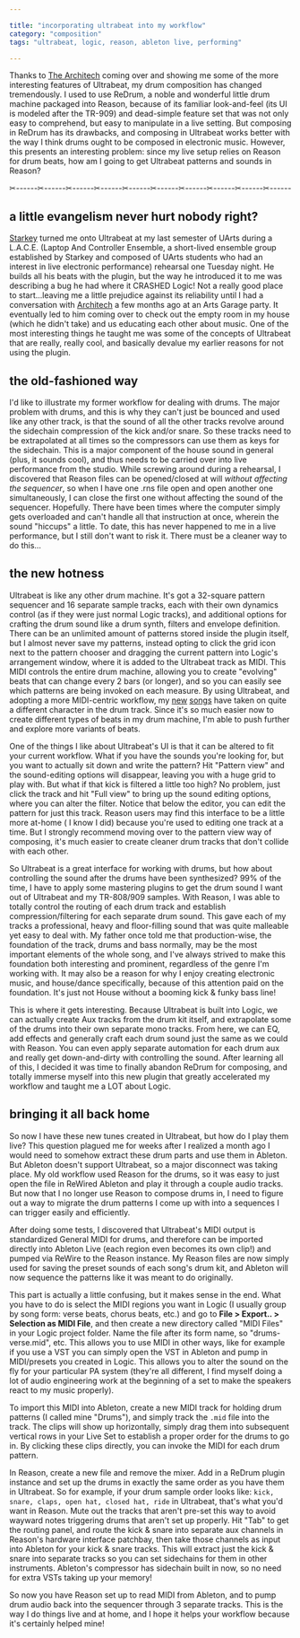 ```yaml
---

title: "incorporating ultrabeat into my workflow"
category: "composition"
tags: "ultrabeat, logic, reason, ableton live, performing"

---
```

Thanks to [The Architech](http://www.facebook.com/pages/The-Architech/207961419245874) coming over and showing me some of the more interesting features of Ultrabeat, my drum composition has changed tremendously. I used to use ReDrum, a noble and wonderful little drum machine packaged into Reason, because of its familiar look-and-feel (its UI is modeled after the TR-909) and dead-simple feature set that was not only easy to comprehend, but easy to manipulate in a live setting. But composing in ReDrum has its drawbacks, and composing in Ultrabeat works better with the way I think drums ought to be composed in electronic music. However, this presents an interesting problem: since my live setup relies on Reason for drum beats, how am I going to get Ultrabeat patterns and sounds in Reason?

✂------✂------✂------✂------✂------✂------✂------✂------✂------✂------

## a little evangelism never hurt nobody right?

[Starkey](http://starkey-music.com) turned me onto Ultrabeat at my last semester of UArts during a L.A.C.E. (Laptop And Controller Ensemble, a short-lived ensemble group established by Starkey and composed of UArts students who had an interest in live electronic performance) rehearsal one Tuesday night. He builds all his beats with the plugin, but the way he introduced it to me was describing a bug he had where it CRASHED Logic! Not a really good place to start...leaving me a little prejudice against its reliability until I had a conversation with [Architech](http://www.facebook.com/pages/The-Architech/207961419245874) a few months ago at an Arts Garage party. It eventually led to him coming over to check out the empty room in my house (which he didn't take) and us educating each other about music. One of the most interesting things he taught me was some of the concepts of Ultrabeat that are really, really cool, and basically devalue my earlier reasons for not using the plugin.

## the old-fashioned way

I'd like to illustrate my former workflow for dealing with drums. The major problem with drums, and this is why they can't just be bounced and used like any other track, is that the sound of all the other tracks revolve around the sidechain compression of the kick and/or snare. So these tracks need to be extrapolated at all times so the compressors can use them as keys for the sidechain. This is a major component of the house sound in general (plus, it sounds cool), and thus needs to be carried over into live performance from the studio. While screwing around during a rehearsal, I discovered that Reason files can be opened/closed at will _without affecting the sequencer_, so when I have one .rns file open and open another one simultaneously, I can close the first one without affecting the sound of the sequencer. Hopefully. There have been times where the computer simply gets overloaded and can't handle all that instruction at once, wherein the sound "hiccups" a little. To date, this has never happened to me in a live performance, but I still don't want to risk it. There must be a cleaner way to do this...

## the new hotness

Ultrabeat is like any other drum machine. It's got a 32-square pattern sequencer and 16 separate sample tracks, each with their own dynamics control (as if they were just normal Logic tracks), and additional options for crafting the drum sound like a drum synth, filters and envelope definition. There can be an unlimited amount of patterns stored inside the plugin itself, but I almost never save my patterns, instead opting to click the grid icon next to the pattern chooser and dragging the current pattern into Logic's arrangement window, where it is added to the Ultrabeat track as MIDI. This MIDI controls the entire drum machine, allowing you to create "evolving" beats that can change every 2 bars (or longer), and so you can easily see which patterns are being invoked on each measure. By using Ultrabeat, and adopting a more MIDI-centric workflow, my [new](http://soundcloud.com/wonderbars/just-the-start) [songs](http://soundcloud.com/wonderbars/spokes-on-a-wheel) have taken on quite a different character in the drum track. Since it's so much easier now to create different types of beats in my drum machine, I'm able to push further and explore more variants of beats.

One of the things I like about Ultrabeat's UI is that it can be altered to fit your current workflow. What if you have the sounds you're looking for, but you want to actually sit down and write the pattern? Hit "Pattern view" and the sound-editing options will disappear, leaving you with a huge grid to play with. But what if that kick is filtered a little too high? No problem, just click the track and hit "Full view" to bring up the sound editing options, where you can alter the filter. Notice that below the editor, you can edit the pattern for just this track. Reason users may find this interface to be a little more at-home ( I know I did) because you're used to editing one track at a time. But I strongly recommend moving over to the pattern view way of composing, it's much easier to create cleaner drum tracks that don't collide with each other. 

So Ultrabeat is a great interface for working with drums, but how about controlling the sound after the drums have been synthesized? 99% of the time, I have to apply some mastering plugins to get the drum sound I want out of Ultrabeat and my TR-808/909 samples. With Reason, I was able to totally control the routing of each drum track and establish compression/filtering for each separate drum sound. This gave each of my tracks a professional, heavy and floor-filling sound that was quite malleable yet easy to deal with. My father once told me that production-wise, the foundation of the track, drums and bass normally, may be the most important elements of the whole song, and I've always strived to make this foundation both interesting and prominent, regardless of the genre I'm working with. It may also be a reason for why I enjoy creating electronic music, and house/dance specifically, because of this attention paid on the foundation. It's just not House without a booming kick & funky bass line!

This is where it gets interesting. Because Ultrabeat is built into Logic, we can actually create Aux tracks from the drum kit itself, and extrapolate some of the drums into their own separate mono tracks. From here, we can EQ, add effects and generally craft each drum sound just the same as we could with Reason. You can even apply separate automation for each drum aux and really get down-and-dirty with controlling the sound. After learning all of this, I decided it was time to finally abandon ReDrum for composing, and totally immerse myself into this new plugin that greatly accelerated my workflow and taught me a LOT about Logic.

## bringing it all back home

So now I have these new tunes created in Ultrabeat, but how do I play them live? This question plagued me for weeks after I realized a month ago I would need to somehow extract these drum parts and use them in Ableton. But Ableton doesn't support Ultrabeat, so a major disconnect was taking place. My old workflow used Reason for the drums, so it was easy to just open the file in ReWired Ableton and play it through a couple audio tracks. But now that I no longer use Reason to compose drums in, I need to figure out a way to migrate the drum patterns I come up with into a sequences I can trigger easily and efficiently.

After doing some tests, I discovered that Ultrabeat's MIDI output is standardized General MIDI for drums, and therefore can be imported directly into Ableton Live (each region even becomes its own clip!) and pumped via ReWire to the Reason instance. My Reason files are now simply used for saving the preset sounds of each song's drum kit, and Ableton will now sequence the patterns like it was meant to do originally.

This part is actually a little confusing, but it makes sense in the end. What you have to do is select the MIDI regions you want in Logic (I usually group by song form: verse beats, chorus beats, etc.) and go to **File > Export.. > Selection as MIDI File**, and then create a new directory called "MIDI Files" in your Logic project folder. Name the file after its form name, so "drums-verse.mid", etc. This allows you to use MIDI in other ways, like for example if you use a VST you can simply open the VST in Ableton and pump in MIDI/presets you created in Logic. This allows you to alter the sound on the fly for your particular PA system (they're all different, I find myself doing a lot of audio engineering work at the beginning of a set to make the speakers react to my music properly). 

To import this MIDI into Ableton, create a new MIDI track for holding drum patterns (I called mine "Drums"), and simply track the `.mid` file into the track. The clips will show up horizontally, simply drag them into subsequent vertical rows in your Live Set to establish a proper order for the drums to go in. By clicking these clips directly, you can invoke the MIDI for each drum pattern.

In Reason, create a new file and remove the mixer. Add in a ReDrum plugin instance and set up the drums in exactly the same order as you have them in Ultrabeat. So for example, if your drum sample order looks like: `kick, snare, claps, open hat, closed hat, ride` in Ultrabeat, that's what you'd want in Reason. Mute out the tracks that aren't pre-set this way to avoid wayward notes triggering drums that aren't set up properly. Hit "Tab" to get the routing panel, and route the kick & snare into separate aux channels in Reason's hardware interface patchbay, then take those channels as input into Ableton for your kick & snare tracks. This will extract just the kick & snare into separate tracks so you can set sidechains for them in other instruments. Ableton's compressor has sidechain built in now, so no need for extra VSTs taking up your memory!

So now you have Reason set up to read MIDI from Ableton, and to pump drum audio back into the sequencer through 3 separate tracks. This is the way I do things live and at home, and I hope it helps your workflow because it's certainly helped mine!